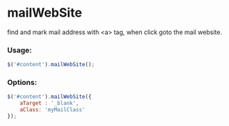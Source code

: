 mailWebSite
===========

find and mark mail address with &lt;a&gt; tag, when click goto the mail website.


### Usage:

```javascript
$('#content').mailWebSite();
```

### Options:

```javascript
$('#content').mailWebSite({
	aTarget : '_blank',
    aClass: 'myMailClass'
});
```